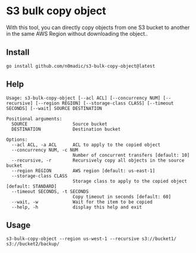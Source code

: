 S3 bulk copy object
===================

With this tool, you can directly copy objects from one S3 bucket to another in the same AWS Region without downloading the object..

Install
-------

```
go install github.com/n0madic/s3-bulk-copy-object@latest
```

Help
----

```
Usage: s3-bulk-copy-object [--acl ACL] [--concurrency NUM] [--recursive] [--region REGION] [--storage-class CLASS] [--timeout SECONDS] [--wait] SOURCE DESTINATION

Positional arguments:
  SOURCE                 Source bucket
  DESTINATION            Destination bucket

Options:
  --acl ACL, -a ACL      ACL to apply to the copied object
  --concurrency NUM, -c NUM
                         Number of concurrent transfers [default: 10]
  --recursive, -r        Recursively copy all objects in the source bucket
  --region REGION        AWS region [default: us-east-1]
  --storage-class CLASS
                         Storage class to apply to the copied object [default: STANDARD]
  --timeout SECONDS, -t SECONDS
                         Copy timeout in seconds [default: 60]
  --wait, -w             Wait for the item to be copied
  --help, -h             display this help and exit
```

Usage
-----

```
s3-bulk-copy-object --region us-west-1 --recursive s3://bucket1/ s3://bucket2/backup/
```
